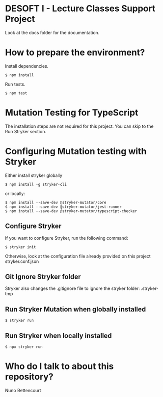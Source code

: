 # DESOFT I - Lecture Classes Support Project

Look at the docs folder for the documentation.

# How to prepare the environment?

Install dependencies.

```shell
$ npm install
```

Run tests.

```shell
$ npm test
```

# Mutation Testing for TypeScript

The installation steps are not required for this project. You can skip to the Run Stryker section.

# Configuring Mutation testing with Stryker

Either install stryker globally

```shell
$ npm install -g stryker-cli
```

or locally:

```shell
$ npm install --save-dev @stryker-mutator/core
$ npm install --save-dev @stryker-mutator/jest-runner
$ npm install --save-dev @stryker-mutator/typescript-checker
```

## Configure Stryker

If you want to configure Stryker, run the following command:

```shell
$ stryker init
```

Otherwise, look at the configuration file already provided on this project stryker.conf.json

## Git Ignore Stryker folder

Stryker also changes the .gitignore file to ignore the stryker folder: .stryker-tmp

## Run Stryker Mutation when globally installed

```shell
$ stryker run
```

## Run Stryker when locally installed

```shell
$ npx stryker run
```

# Who do I talk to about this repository?

Nuno Bettencourt
